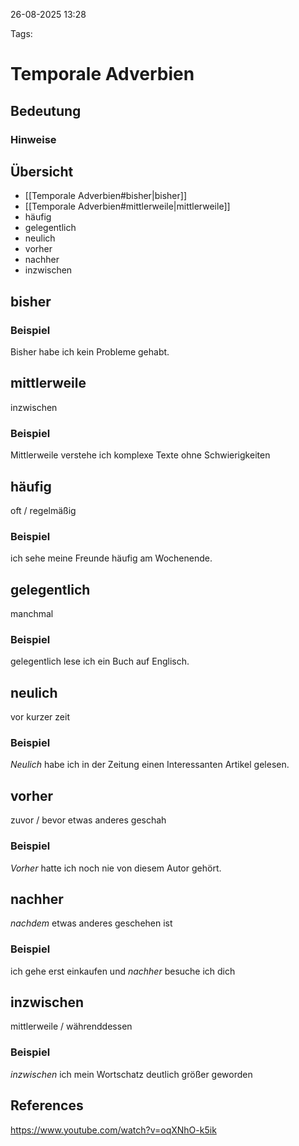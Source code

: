 
26-08-2025 13:28


Tags: 

# Temporale Adverbien


## Bedeutung


### Hinweise

## Übersicht
- [[Temporale Adverbien#bisher|bisher]]
- [[Temporale Adverbien#mittlerweile|mittlerweile]]
- häufig
- gelegentlich
- neulich
- vorher
- nachher
- inzwischen

## bisher
### Beispiel
Bisher habe ich kein Probleme gehabt.

## mittlerweile
inzwischen
### Beispiel
Mittlerweile verstehe ich komplexe Texte ohne Schwierigkeiten

## häufig
oft / regelmäßig
### Beispiel
ich sehe meine Freunde häufig am Wochenende.
## gelegentlich
manchmal
### Beispiel
gelegentlich lese ich ein Buch auf Englisch.

## neulich
vor kurzer zeit
### Beispiel
*Neulich* habe ich in der Zeitung einen Interessanten Artikel gelesen.
## vorher
zuvor / bevor etwas anderes geschah
### Beispiel
*Vorher* hatte ich noch nie von diesem Autor gehört.
## nachher
*nachdem* etwas anderes geschehen ist
### Beispiel
ich gehe erst einkaufen und *nachher* besuche ich dich
## inzwischen
mittlerweile / währenddessen
### Beispiel
*inzwischen* ich mein Wortschatz deutlich größer geworden









## References
https://www.youtube.com/watch?v=oqXNhO-k5ik